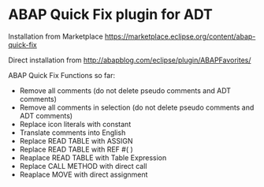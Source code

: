 # ABAP Quick Fix plugin for ADT
Installation from Marketplace https://marketplace.eclipse.org/content/abap-quick-fix 

Direct installation from http://abapblog.com/eclipse/plugin/ABAPFavorites/

ABAP Quick Fix
Functions so far:
- Remove all comments (do not delete pseudo comments and ADT comments)
- Remove all comments in selection (do not delete pseudo comments and ADT comments)
- Replace icon literals with constant
- Translate comments into English
- Replace READ TABLE with ASSIGN
- Replace READ TABLE with REF #( )
- Reaplace READ TABLE with Table Expression
- Replace CALL METHOD with direct call
- Reaplace MOVE with direct assignment
